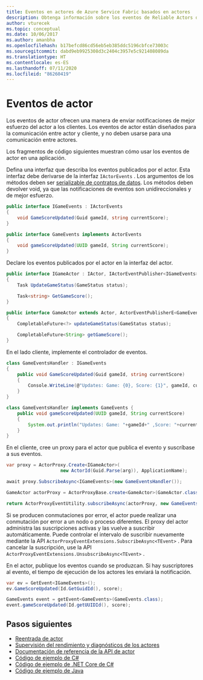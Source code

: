 ```yaml
---
title: Eventos en actores de Azure Service Fabric basados en actores
description: Obtenga información sobre los eventos de Reliable Actors de Service Fabric, una forma eficaz de comunicación entre el actor y el cliente.
author: vturecek
ms.topic: conceptual
ms.date: 10/06/2017
ms.author: amanbha
ms.openlocfilehash: b17befcd86cd56eb5eb385ddc5196cbfce73003c
ms.sourcegitcommit: dabd9eb9925308d3c2404c3957e5c921408089da
ms.translationtype: HT
ms.contentlocale: es-ES
ms.lasthandoff: 07/11/2020
ms.locfileid: "86260419"
---
```

# <a name="actor-events"></a>Eventos de actor
Los eventos de actor ofrecen una manera de enviar notificaciones de mejor esfuerzo del actor a los clientes. Los eventos de actor están diseñados para la comunicación entre actor y cliente, y no deben usarse para una comunicación entre actores.

Los fragmentos de código siguientes muestran cómo usar los eventos de actor en una aplicación.

Defina una interfaz que describa los eventos publicados por el actor. Esta interfaz debe derivarse de la interfaz `IActorEvents` . Los argumentos de los métodos deben ser [serializable de contratos de datos](service-fabric-reliable-actors-notes-on-actor-type-serialization.md). Los métodos deben devolver void, ya que las notificaciones de eventos son unidireccionales y de mejor esfuerzo.

```csharp
public interface IGameEvents : IActorEvents
{
    void GameScoreUpdated(Guid gameId, string currentScore);
}
```
```Java
public interface GameEvents implements ActorEvents
{
    void gameScoreUpdated(UUID gameId, String currentScore);
}
```
Declare los eventos publicados por el actor en la interfaz del actor.

```csharp
public interface IGameActor : IActor, IActorEventPublisher<IGameEvents>
{
    Task UpdateGameStatus(GameStatus status);

    Task<string> GetGameScore();
}
```
```Java
public interface GameActor extends Actor, ActorEventPublisherE<GameEvents>
{
    CompletableFuture<?> updateGameStatus(GameStatus status);

    CompletableFuture<String> getGameScore();
}
```
En el lado cliente, implemente el controlador de eventos.

```csharp
class GameEventsHandler : IGameEvents
{
    public void GameScoreUpdated(Guid gameId, string currentScore)
    {
        Console.WriteLine(@"Updates: Game: {0}, Score: {1}", gameId, currentScore);
    }
}
```

```Java
class GameEventsHandler implements GameEvents {
    public void gameScoreUpdated(UUID gameId, String currentScore)
    {
        System.out.println("Updates: Game: "+gameId+" ,Score: "+currentScore);
    }
}
```

En el cliente, cree un proxy para el actor que publica el evento y suscríbase a sus eventos.

```csharp
var proxy = ActorProxy.Create<IGameActor>(
                    new ActorId(Guid.Parse(arg)), ApplicationName);

await proxy.SubscribeAsync<IGameEvents>(new GameEventsHandler());
```

```Java
GameActor actorProxy = ActorProxyBase.create<GameActor>(GameActor.class, new ActorId(UUID.fromString(args)));

return ActorProxyEventUtility.subscribeAsync(actorProxy, new GameEventsHandler());
```

Si se producen conmutaciones por error, el actor puede realizar una conmutación por error a un nodo o proceso diferentes. El proxy del actor administra las suscripciones activas y las vuelve a suscribir automáticamente. Puede controlar el intervalo de suscribir nuevamente mediante la API `ActorProxyEventExtensions.SubscribeAsync<TEvent>` . Para cancelar la suscripción, use la API `ActorProxyEventExtensions.UnsubscribeAsync<TEvent>` .

En el actor, publique los eventos cuando se produzcan. Si hay suscriptores al evento, el tiempo de ejecución de los actores les enviará la notificación.

```csharp
var ev = GetEvent<IGameEvents>();
ev.GameScoreUpdated(Id.GetGuidId(), score);
```
```Java
GameEvents event = getEvent<GameEvents>(GameEvents.class);
event.gameScoreUpdated(Id.getUUIDId(), score);
```


## <a name="next-steps"></a>Pasos siguientes
* [Reentrada de actor](service-fabric-reliable-actors-reentrancy.md)
* [Supervisión del rendimiento y diagnósticos de los actores](service-fabric-reliable-actors-diagnostics.md)
* [Documentación de referencia de la API de actor](/previous-versions/azure/dn971626(v=azure.100))
* [Código de ejemplo de C#](https://github.com/Azure-Samples/service-fabric-dotnet-getting-started)
* [Código de ejemplo de .NET Core de C#](https://github.com/Azure-Samples/service-fabric-dotnet-core-getting-started)
* [Código de ejemplo de Java](https://github.com/Azure-Samples/service-fabric-java-getting-started)
